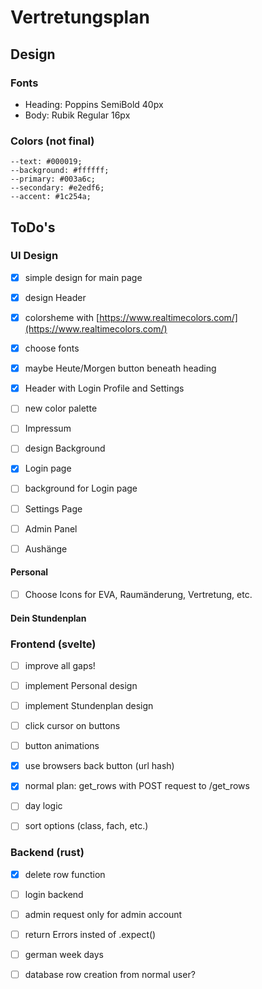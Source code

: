 # Vertretungsplan

 ## Design

  ### Fonts
   - Heading:   Poppins     SemiBold    40px
   - Body:      Rubik       Regular     16px
  ### Colors (not final)
   ```
   --text: #000019;
   --background: #ffffff;
   --primary: #003a6c;
   --secondary: #e2edf6;
   --accent: #1c254a;
   ```

 ## ToDo's

  ### UI Design

   - [x] simple design for main page
   - [x] design Header
   - [x] colorsheme with [https://www.realtimecolors.com/](https://www.realtimecolors.com/)
   - [x] choose fonts
   - [x] maybe Heute/Morgen button beneath heading
   - [x] Header with Login Profile and Settings
   - [ ] new color palette
   - [ ] Impressum
   - [ ] design Background
   - [x] Login page
   - [ ] background for Login page
   - [ ] Settings Page
   - [ ] Admin Panel
   - [ ] Aushänge
 

   #### Personal

   - [ ] Choose Icons for EVA, Raumänderung, Vertretung, etc.

   #### Dein Stundenplan

   
  ### Frontend (svelte)

   - [ ] improve all gaps!
   - [ ] implement Personal design
   - [ ] implement Stundenplan design
   - [ ] click cursor on buttons
   - [ ] button animations
   - [x] use browsers back button (url hash)

   - [x] normal plan: get_rows with POST request to /get_rows

   - [ ] day logic

   - [ ] sort options (class, fach, etc.)

  
  ### Backend (rust)

   
   - [x] delete row function

   - [ ] login backend

   - [ ] admin request only for admin account

   - [ ] return Errors insted of .expect()

   - [ ] german week days

   - [ ] database row creation from normal user?


